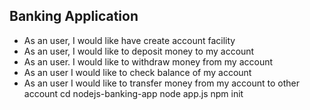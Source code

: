 ## Banking Application
- As an user, I would like have create account facility
- As an user, I would like to deposit money to my account
- As an user. I would like to withdraw money from my account
- As an user I would like to check balance of my account
- As an user I would like to transfer money from my account to other account
cd nodejs-banking-app
node app.js
npm init